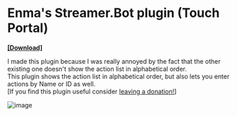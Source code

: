 # Enma's Streamer.Bot plugin (Touch Portal)
[**[Download]**](https://github.com/EnmaDarei/tp_streamerbot_plugin/releases/latest) 

I made this plugin because I was really annoyed by the fact that the other existing one doesn't show the action list in alphabetical order.</br>
This plugin shows the action list in alphabetical order, but also lets you enter actions by Name or ID as well.</br>
[If you find this plugin useful consider [leaving a donation!](https://ko-fi.com/enmadarei)]

![image](https://user-images.githubusercontent.com/14081432/217473196-b26fb642-0772-4abf-b9cf-40d9bb4d385c.png)
